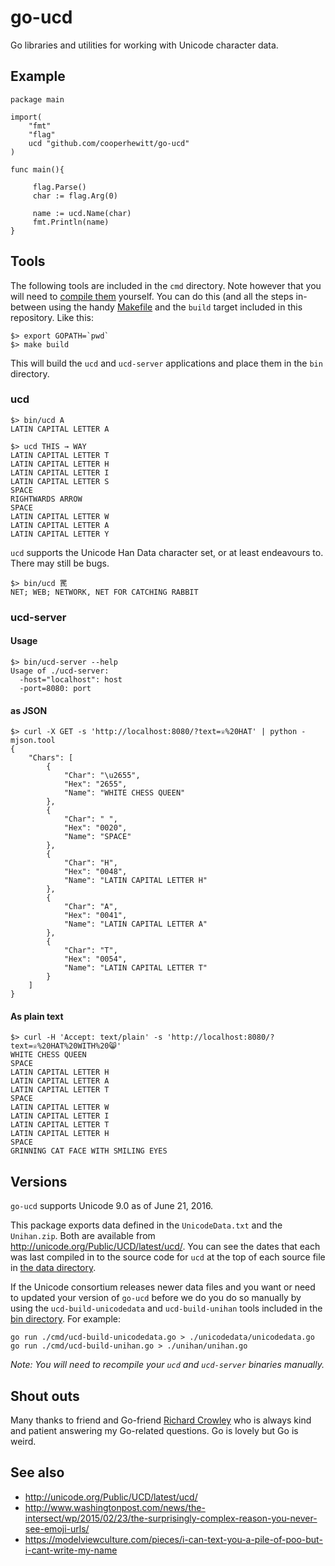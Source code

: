 # go-ucd

Go libraries and utilities for working with Unicode character data.

## Example

	package main

	import(
		"fmt"
		"flag"
		ucd "github.com/cooperhewitt/go-ucd"
	)

	func main(){

	     flag.Parse()
	     char := flag.Arg(0)

	     name := ucd.Name(char)
	     fmt.Println(name)
	}

## Tools

The following tools are included in the `cmd` directory. Note however that you will need to [compile them](https://golang.org/cmd/go/#hdr-Compile_and_run_Go_program) yourself. You can do this (and all the steps in-between using the handy [Makefile](Makefile) and the `build` target included in this repository. Like this:

```
$> export GOPATH=`pwd`
$> make build
```

This will build the `ucd` and `ucd-server` applications and place them in the `bin` directory.

### ucd

	$> bin/ucd A
	LATIN CAPITAL LETTER A

	$> ucd THIS → WAY
	LATIN CAPITAL LETTER T
	LATIN CAPITAL LETTER H
	LATIN CAPITAL LETTER I
	LATIN CAPITAL LETTER S
	SPACE
	RIGHTWARDS ARROW
	SPACE
	LATIN CAPITAL LETTER W
	LATIN CAPITAL LETTER A
	LATIN CAPITAL LETTER Y

`ucd` supports the Unicode Han Data character set, or at least endeavours to. There may still be bugs.

	$> bin/ucd 䍕
	NET; WEB; NETWORK, NET FOR CATCHING RABBIT

### ucd-server

#### Usage

	$> bin/ucd-server --help
	Usage of ./ucd-server:
	  -host="localhost": host
	  -port=8080: port

#### as JSON

	$> curl -X GET -s 'http://localhost:8080/?text=♕%20HAT' | python -mjson.tool
	{
	    "Chars": [
	        {
	            "Char": "\u2655",
	            "Hex": "2655",
	            "Name": "WHITE CHESS QUEEN"
	        },
	        {
	            "Char": " ",
	            "Hex": "0020",
	            "Name": "SPACE"
	        },
	        {
	            "Char": "H",
	            "Hex": "0048",
	            "Name": "LATIN CAPITAL LETTER H"
	        },
	        {
	            "Char": "A",
	            "Hex": "0041",
	            "Name": "LATIN CAPITAL LETTER A"
	        },
	        {
	            "Char": "T",
	            "Hex": "0054",
	            "Name": "LATIN CAPITAL LETTER T"
	        }
	    ]
	}

#### As plain text

	$> curl -H 'Accept: text/plain' -s 'http://localhost:8080/?text=♕%20HAT%20WITH%20😸'
	WHITE CHESS QUEEN
	SPACE
	LATIN CAPITAL LETTER H
	LATIN CAPITAL LETTER A
	LATIN CAPITAL LETTER T
	SPACE
	LATIN CAPITAL LETTER W
	LATIN CAPITAL LETTER I
	LATIN CAPITAL LETTER T
	LATIN CAPITAL LETTER H
	SPACE
	GRINNING CAT FACE WITH SMILING EYES

## Versions

`go-ucd` supports Unicode 9.0 as of June 21, 2016.

This package exports data defined in the `UnicodeData.txt` and the `Unihan.zip`. Both are available from
http://unicode.org/Public/UCD/latest/ucd/. You can see the dates that each was
last compiled in to the source code for `ucd` at the top of each source file in
[the data directory](https://github.com/cooperhewitt/go-ucd/tree/master/src/org.cooperhewitt/ucd/data).

If the Unicode consortium releases newer data files and you want or need to
updated your version of `go-ucd` before we do you do so manually by using the
`ucd-build-unicodedata` and `ucd-build-unihan` tools included in the [bin
directory](https://github.com/cooperhewitt/go-ucd/tree/master/bin). For example:

```
go run ./cmd/ucd-build-unicodedata.go > ./unicodedata/unicodedata.go
go run ./cmd/ucd-build-unihan.go > ./unihan/unihan.go
```

_Note: You will need to recompile your `ucd` and `ucd-server` binaries manually._

## Shout outs

Many thanks to friend and Go-friend [Richard Crowley](https://github.com/rcrowley) who is always kind and patient answering my Go-related questions. Go is lovely but Go is weird.

## See also

* http://unicode.org/Public/UCD/latest/ucd/
* http://www.washingtonpost.com/news/the-intersect/wp/2015/02/23/the-surprisingly-complex-reason-you-never-see-emoji-urls/
* https://modelviewculture.com/pieces/i-can-text-you-a-pile-of-poo-but-i-cant-write-my-name
